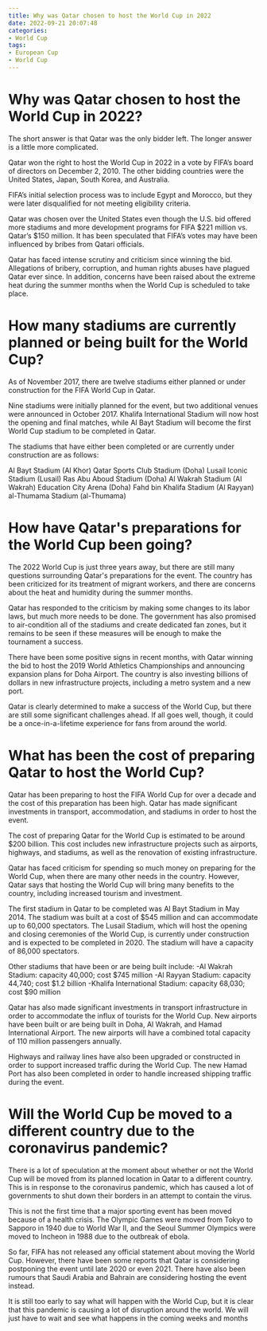 ```yaml
---
title: Why was Qatar chosen to host the World Cup in 2022
date: 2022-09-21 20:07:48
categories:
- World Cup
tags:
- European Cup
- World Cup
---
```



#  Why was Qatar chosen to host the World Cup in 2022?

The short answer is that Qatar was the only bidder left. The longer answer is a little more complicated.

Qatar won the right to host the World Cup in 2022 in a vote by FIFA’s board of directors on December 2, 2010. The other bidding countries were the United States, Japan, South Korea, and Australia.

FIFA’s initial selection process was to include Egypt and Morocco, but they were later disqualified for not meeting eligibility criteria.

Qatar was chosen over the United States even though the U.S. bid offered more stadiums and more development programs for FIFA $221 million vs. Qatar’s $150 million. It has been speculated that FIFA’s votes may have been influenced by bribes from Qatari officials.

Qatar has faced intense scrutiny and criticism since winning the bid. Allegations of bribery, corruption, and human rights abuses have plagued Qatar ever since. In addition, concerns have been raised about the extreme heat during the summer months when the World Cup is scheduled to take place.

#  How many stadiums are currently planned or being built for the World Cup?

As of November 2017, there are twelve stadiums either planned or under construction for the FIFA World Cup in Qatar. 

Nine stadiums were initially planned for the event, but two additional venues were announced in October 2017. Khalifa International Stadium will now host the opening and final matches, while Al Bayt Stadium will become the first World Cup stadium to be completed in Qatar.

The stadiums that have either been completed or are currently under construction are as follows: 

Al Bayt Stadium (Al Khor) 
Qatar Sports Club Stadium (Doha) 
Lusail Iconic Stadium (Lusail) 
Ras Abu Aboud Stadium (Doha) 
Al Wakrah Stadium (Al Wakrah) 
Education City Arena (Doha) 
Fahd bin Khalifa Stadium (Al Rayyan) 
 al-Thumama Stadium (al-Thumama)

#  How have Qatar's preparations for the World Cup been going?

The 2022 World Cup is just three years away, but there are still many questions surrounding Qatar's preparations for the event. The country has been criticized for its treatment of migrant workers, and there are concerns about the heat and humidity during the summer months.

Qatar has responded to the criticism by making some changes to its labor laws, but much more needs to be done. The government has also promised to air-condition all of the stadiums and create dedicated fan zones, but it remains to be seen if these measures will be enough to make the tournament a success.

There have been some positive signs in recent months, with Qatar winning the bid to host the 2019 World Athletics Championships and announcing expansion plans for Doha Airport. The country is also investing billions of dollars in new infrastructure projects, including a metro system and a new port.

Qatar is clearly determined to make a success of the World Cup, but there are still some significant challenges ahead. If all goes well, though, it could be a once-in-a-lifetime experience for fans from around the world.

#  What has been the cost of preparing Qatar to host the World Cup?

Qatar has been preparing to host the FIFA World Cup for over a decade and the cost of this preparation has been high. Qatar has made significant investments in transport, accommodation, and stadiums in order to host the event.

The cost of preparing Qatar for the World Cup is estimated to be around $200 billion. This cost includes new infrastructure projects such as airports, highways, and stadiums, as well as the renovation of existing infrastructure.

Qatar has faced criticism for spending so much money on preparing for the World Cup, when there are many other needs in the country. However, Qatar says that hosting the World Cup will bring many benefits to the country, including increased tourism and investment.

The first stadium in Qatar to be completed was Al Bayt Stadium in May 2014. The stadium was built at a cost of $545 million and can accommodate up to 60,000 spectators. The Lusail Stadium, which will host the opening and closing ceremonies of the World Cup, is currently under construction and is expected to be completed in 2020. The stadium will have a capacity of 86,000 spectators.

Other stadiums that have been or are being built include:
-Al Wakrah Stadium: capacity 40,000; cost $745 million
-Al Rayyan Stadium: capacity 44,740; cost $1.2 billion
-Khalifa International Stadium: capacity 68,030; cost $90 million

Qatar has also made significant investments in transport infrastructure in order to accommodate the influx of tourists for the World Cup. New airports have been built or are being built in Doha, Al Wakrah, and Hamad International Airport. The new airports will have a combined total capacity of 110 million passengers annually.

Highways and railway lines have also been upgraded or constructed in order to support increased traffic during the World Cup. The new Hamad Port has also been completed in order to handle increased shipping traffic during the event.

#  Will the World Cup be moved to a different country due to the coronavirus pandemic?

There is a lot of speculation at the moment about whether or not the World Cup will be moved from its planned location in Qatar to a different country. This is in response to the coronavirus pandemic, which has caused a lot of governments to shut down their borders in an attempt to contain the virus.

This is not the first time that a major sporting event has been moved because of a health crisis. The Olympic Games were moved from Tokyo to Sapporo in 1940 due to World War II, and the Seoul Summer Olympics were moved to Incheon in 1988 due to the outbreak of ebola.

So far, FIFA has not released any official statement about moving the World Cup. However, there have been some reports that Qatar is considering postponing the event until late 2020 or even 2021. There have also been rumours that Saudi Arabia and Bahrain are considering hosting the event instead.

It is still too early to say what will happen with the World Cup, but it is clear that this pandemic is causing a lot of disruption around the world. We will just have to wait and see what happens in the coming weeks and months
